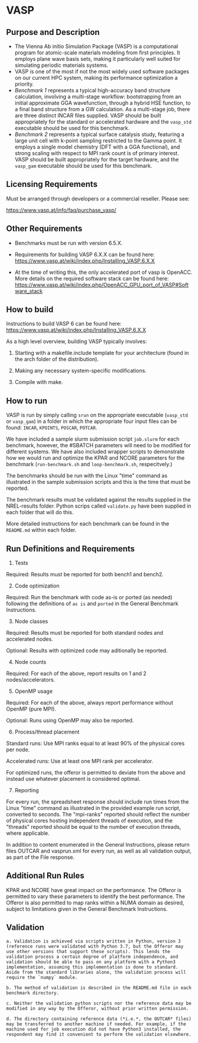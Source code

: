 # VASP

## Purpose and Description

- The Vienna Ab initio Simulation Package (VASP) is a computational program for atomic-scale materials modeling from first principles. It employs plane wave basis sets, making it particularly well suited for simulating periodic materials systems. 
- VASP is one of the most if not the most widely used software packages on our current HPC system, making its performance optimization a priority.
- *Benchmark 1* represents a typical high-accuracy band structure calculation, involving a multi-stage workflow: bootstrapping from an initial approximate GGA wavefunction, through a hybrid HSE function, to a final band structure from a GW calculation. As a multi-stage job, there are three distinct INCAR files supplied. VASP should be built appropriately for the standard or accelerated hardware and the `vasp_std` executable should be used for this benchmark.
- *Benchmark 2* represents a typical surface catalysis study, featuring a large unit cell with k-point sampling restricted to the Gamma point. It employs a single model chemistry (DFT with a GGA functional), and strong scaling with respect to MPI rank count is of primary interest. VASP should be built appropriately for the target hardware, and the `vasp_gam` executable should be used for this benchmark.

## Licensing Requirements

Must be arranged through developers or a commercial reseller. Please see:

https://www.vasp.at/info/faq/purchase_vasp/

## Other Requirements

- Benchmarks must be run with version 6.5.X.

- Requirements for building VASP 6.X.X can be found here: https://www.vasp.at/wiki/index.php/Installing_VASP.6.X.X

- At the time of writing this, the only accelerated port of vasp is OpenACC. More details on the required software stack can be found here: https://www.vasp.at/wiki/index.php/OpenACC_GPU_port_of_VASP#Software_stack 

## How to build

Instructions to build VASP 6 can be found here:
https://www.vasp.at/wiki/index.php/Installing_VASP.6.X.X

As a high level overview, building VASP typically involves:

1. Starting with a makefile.include template for your architecture (found in the arch folder of the distribution).

2. Making any necessary system-specific modifications.

3. Compile with make.

## How to run

VASP is run by simply calling `srun` on the appropriate executable (`vasp_std` or `vasp_gam`) in a folder in which the appropriate four input files can be found: `INCAR`, `KPOINTS`, `POSCAR`, `POTCAR`.

We have included a sample slurm submission script `job.slurm` for each benchmark, however, the #SBATCH parameters will need to be modified for different systems.  We have also included wrapper scripts to demonstrate how we would run and optimize the KPAR and NCORE parameters for the benchmark (`run-benchmark.sh` and `loop-benchmark.sh`, respecitvely.)

The benchmarks should be run with the Linux "time" command as illustrated in the sample submission scripts and this is the time that must be reported.

The benchmark results must be validated against the results supplied in the NREL-results folder. Python scrips called `validate.py` have been supplied in each folder that will do this. 

More detailed instructions for each benchmark can be found in the `README.md` within each folder. 

## Run Definitions and Requirements

1. Tests

Required: Results must be reported for both bench1 and bench2.

2. Code optimization

Required: Run the benchmark with code as-is or ported (as needed) following the definitions of `as is` and `ported` in the General Benchmark Instructions.

3. Node classes

Required: Results must be reported for both standard nodes and accelerated nodes.

Optional: Results with optimized code may aditionally be reported.

4. Node counts

Required: For each of the above, report results on 1 and 2 nodes/accelerators.

5. OpenMP usage

Required: For each of the above, always report performance without OpenMP (pure MPI). 

Optional: Runs using OpenMP may also be reported.

6. Process/thread placement

Standard runs: Use MPI ranks equal to at least 90% of the physical cores per node.

Accelerated runs: Use at least one MPI rank per accelerator.

For optimized runs, the offeror is permitted to deviate from the above and instead use whatever placement is considered optimal.

7. Reporting

For every run, the spreadsheet response should include run times from the Linux "time" command as illustrated in the provided example run script, converted to seconds. The "mpi-ranks" reported should reflect the number of physical cores hosting independent threads of execution, and the "threads" reported should be equal to the number of execution threads, where applicable.

In addition to content enumerated in the General Instructions, please return files OUTCAR and vasprun.xml for every run, as well as all validation output, as part of the File response.

## Additional Run Rules

KPAR and NCORE have great impact on the performance. The Offeror is permitted to vary these parameters to identify the best performance. The Offeror is also permitted to map ranks within a NUMA domain as desired, subject to limitations given in the General Benchmark Instructions.
   
## Validation

    a. Validation is achieved via scripts written in Python, version 3 (reference runs were validated with Python 3.7, but the Offeror may use other versions that support these scripts). This lends the validation process a certain degree of platform independence, and validation should be able to pass on any platform with a Python3 implementation, assuming this implementation is done to standard. Aside from the standard libraries alone, the validation process will require the `numpy` module.  
    
    b. The method of validation is described in the README.md file in each benchmark directory. 
    
    c. Neither the validation python scripts nor the reference data may be modified in any way by the Offeror, without prior written permission.   

    d. The directory containing reference data (*i.e.*, the OUTCAR* files) may be transferred to another machine if needed. For example, if the machine used for job execution did not have Python3 installed, the respondent may find it convenient to perform the validation elsewhere.
